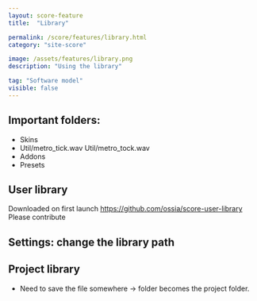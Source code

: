 ```yaml
---
layout: score-feature
title:  "Library"

permalink: /score/features/library.html
category: "site-score"

image: /assets/features/library.png
description: "Using the library"

tag: "Software model"
visible: false
---
```



## Important folders: 
- Skins
- Util/metro_tick.wav Util/metro_tock.wav 
- Addons
- Presets

## User library
Downloaded on first launch 
https://github.com/ossia/score-user-library 
Please contribute

## Settings: change the library path

## Project library
- Need to save the file somewhere -> folder becomes the project folder.